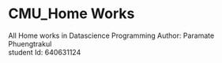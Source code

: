 # CMU_Home Works<br>
All Home works in Datascience Programming
Author: Paramate Phuengtrakul<br/>
student Id: 640631124
